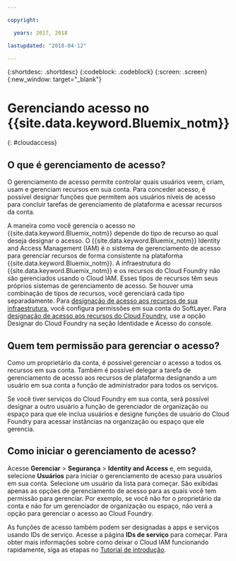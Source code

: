 ```yaml
---

copyright:

  years: 2017, 2018

lastupdated: "2018-04-12"

---
```


{:shortdesc: .shortdesc}
{:codeblock: .codeblock}
{:screen: .screen}
{:new_window: target="_blank"}

# Gerenciando acesso no {{site.data.keyword.Bluemix_notm}}
{: #cloudaccess}

## O que é gerenciamento de acesso?

O gerenciamento de acesso permite controlar quais usuários veem, criam, usam e gerenciam recursos em sua conta. Para conceder acesso, é possível designar funções que permitem aos usuários níveis de acesso para concluir tarefas de gerenciamento de plataforma e acessar recursos da conta.

A maneira como você gerencia o acesso no {{site.data.keyword.Bluemix_notm}} depende do tipo de recurso ao qual deseja designar o acesso. O {{site.data.keyword.Bluemix_notm}} Identity and Access Management (IAM) é o sistema de gerenciamento de acesso para gerenciar recursos de forma consistente na plataforma {{site.data.keyword.Bluemix_notm}}. A infraestrutura do {{site.data.keyword.Bluemix_notm}} e os recursos do Cloud Foundry não são gerenciados
usando o Cloud IAM. Esses tipos de recursos têm seus próprios sistemas de gerenciamento de acesso. Se houver uma combinação de tipos de recursos, você gerenciará cada tipo separadamente. Para [designação de acesso aos recursos de sua
infraestrutura](/docs/iam/infrastructureaccess.html#infrapermission), você configura permissões em sua conta do SoftLayer. Para
[designação de acesso aos recursos do Cloud Foundry](/docs/iam/cfaccess.html#cfaccess), use
a opção Designar do Cloud Foundry na seção Identidade e Acesso do console.

## Quem tem permissão para gerenciar o acesso?

Como um proprietário da conta, é possível gerenciar o acesso a todos os recursos em sua conta. Também é possível delegar a tarefa de gerenciamento de acesso aos recursos de plataforma designando a um usuário em sua conta a função de administrador para todos os serviços.

Se você tiver serviços do Cloud Foundry em sua conta, será possível designar a outro usuário a função de gerenciador de organização ou espaço para que ele inclua usuários e designe funções de usuário do Cloud Foundry para acessar instâncias na organização ou espaço que ele gerencia.


## Como iniciar o gerenciamento de acesso?

Acesse **Gerenciar** &gt; **Segurança** &gt; **Identity and Access** e, em seguida, selecione **Usuários** para iniciar o gerenciamento de acesso para usuários em sua conta. Selecione um usuário da lista para começar. São exibidas apenas as opções de gerenciamento de acesso para as quais você tem permissão para gerenciar. Por exemplo, se você não for o proprietário da conta e não for um gerenciador de organização ou espaço, não verá a opção para gerenciar o acesso ao Cloud Foundry.

As funções de acesso também podem ser designadas a apps e serviços usando IDs de serviço. Acesse a página **IDs de serviço** para começar. Para obter mais informações sobre como deixar o Cloud IAM funcionando rapidamente, siga as etapas no [Tutorial de introdução](/docs/iam/quickstart.html#getstarted).
